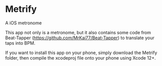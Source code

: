 # Metrify
A iOS metronome

This app not only is a metronome, but it also contains some code from Beat-Tapper (https://github.com/MrKai77/Beat-Tapper) to translate your taps into BPM.

If you want to install this app on your phone, simply download the Metrify folder, then compile the xcodeproj file onto your phone using Xcode 12+.
